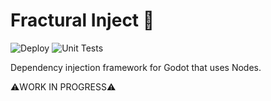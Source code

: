 # Fractural Inject 💉

![Deploy](https://github.com/Fractural/FracturalInject/actions/workflows/deploy.yml/badge.svg) ![Unit Tests](https://github.com/Fractural/FracturalInject/actions/workflows/tests.yml/badge.svg)

Dependency injection framework for Godot that uses Nodes.

⚠️WORK IN PROGRESS⚠️
